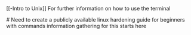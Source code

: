[[-Intro to Unix]] For further information on how to use the terminal

*#* Need to create a publicly available linux hardening guide for beginners with commands 
information gathering for this starts here

